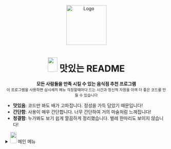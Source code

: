 <!-- ⚠️ This README has been generated from the file(s) "blueprint.md" ⚠️--><p align="center">
<img src="https://user-images.githubusercontent.com/97927143/151292746-dc755417-de3d-407c-a380-5aaee2079f7e.PNG" alt="Logo" width="125" height="125" />
</p>

<h1 align="center"><img src="https://user-images.githubusercontent.com/97927143/151293101-c6f48dc1-1ec4-40aa-958d-30068b8b32f5.png" width="30" height="45">
 맛있는 README </h1>
<p align="center"></ㅔ>

<p align="center">
  <b>모든 사람들을 만족 시킬 수 있는 음식점 추천 프로그램</b></br>
  <sub>이 프로그램을 사용하면 삼시세끼 메뉴 걱정할때마다 드는 시간과 정신적 자원을 아껴 더 좋은 코드를 만들 수 있습니다<sub>
</p>

* **맛있음**: 코드만 봐도 배가 고파집니다. 정성을 가득 담았기 때문입니다!
* **간단함**: 사용이 매우 간단합니다. 너무 간단하여 거의 마술처럼 느껴집니다!
* **청결함**: 누가봐도 보기 쉽게 깔끔하게 정리했습니다. 벌레 한마리도 보이지 않습니다!

<details>
<summary><img src="https://user-images.githubusercontent.com/97927143/151294602-b9110f65-a1e2-4b96-a9d1-6c707c7b67f5.PNG"width="20" height="35"> 메인 메뉴 </summary>
<br />

[![-----------------------------------------------------](https://raw.githubusercontent.com/andreasbm/readme/master/assets/lines/colored.png)](#table-of-contents)




# Recommended Restaurants by ERICA
## 구현 기능
### FrontEnd
- 메인 페이지 레이아웃 구현
- 유저 관련 레이아웃 구현
- QueryString을 활용한 메인 페이지 카테고리 필터링 기능
- 모든 음식점이 출력되는 페이지 레이아웃 구현
- 카테고리별 특정 음식점 페이지로 이동 가능
- 음식점 정보 디테일 페이지 레이아웃 구현
- 레스토랑 세부 정보
- 레스토랑 DB 구성
- 레스토랑별 리뷰 및 평점관리
- 지도 API를 사용한 음식점 위치 표시
- Google Analytics API를 사용한 관리자 페이지 구성 
- 음식점 리스트 페이지 레이아웃 구현
- 리뷰 리스트 페이지 레이아웃 구현
- 리뷰 쓰기 기능
- 영양정보 페이지 레이아웃 구현
 
### ![1](https://user-images.githubusercontent.com/97927143/151285581-31827794-08e5-44fa-9825-2693e211c610.PNG) BackEnd
- 메뉴 db 생성
- 음식점 및 메뉴 데이터 입력
- 회원가입
- 로그인 및 소셜 로그인 
- 로그아웃 
- 비밀번호 변경
- 계정 삭제
- django + mysql 모델링 및 DB 구성
  - Restaurnat app : 음식점 세부 정보, 음식점별 comment
  - menu app : 음식점별 메뉴 데이터
* 리뷰 작성 기능
* 리뷰 삭제 기능
* 메뉴이름에 맞는 영양정보 api 호출
